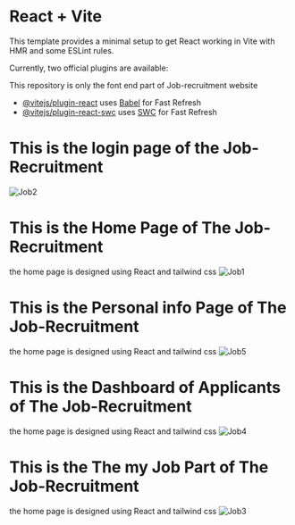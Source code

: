 # React + Vite

This template provides a minimal setup to get React working in Vite with HMR and some ESLint rules.

Currently, two official plugins are available:

This repository is only the font end part of Job-recruitment website

- [@vitejs/plugin-react](https://github.com/vitejs/vite-plugin-react/blob/main/packages/plugin-react/README.md) uses [Babel](https://babeljs.io/) for Fast Refresh
- [@vitejs/plugin-react-swc](https://github.com/vitejs/vite-plugin-react-swc) uses [SWC](https://swc.rs/) for Fast Refresh

# This is the login page of the Job-Recruitment
![Job2](https://github.com/user-attachments/assets/1274646d-bf50-4548-b828-3d881f7a9763)


# This is the Home Page of The Job-Recruitment 
the home page is designed using React and tailwind css 
![Job1](https://github.com/user-attachments/assets/a95174ed-013a-49e1-8c0a-03be796b86bc)

# This is the Personal info Page of The Job-Recruitment 
the home page is designed using React and tailwind css 
![Job5](https://github.com/user-attachments/assets/44a210b9-655a-43c9-8891-e63665279e21)

# This is the Dashboard of Applicants of The Job-Recruitment 
the home page is designed using React and tailwind css 
![Job4](https://github.com/user-attachments/assets/2b3c988d-6023-4084-8615-bcb9a7c776a8)


# This is the The my Job Part of The Job-Recruitment 
the home page is designed using React and tailwind css 
![Job3](https://github.com/user-attachments/assets/9a749881-317a-49fd-a728-86392c5d9ad5)



